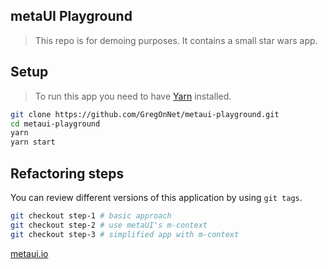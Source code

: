 ## metaUI Playground

> This repo is for demoing purposes. It contains a small star wars app.

## Setup

> To run this app you need to have [Yarn](https://yarnpkg.com/) installed.

```bash
git clone https://github.com/GregOnNet/metaui-playground.git
cd metaui-playground
yarn
yarn start
```

## Refactoring steps

You can review different versions of this application by using `git tags`.

```bash
git checkout step-1 # basic approach
git checkout step-2 # use metaUI's m-context
git checkout step-3 # simplified app with m-context
```

[metaui.io](https://metaui.io)
